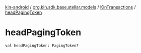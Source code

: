[kin-android](../../index.md) / [org.kin.sdk.base.stellar.models](../index.md) / [KinTransactions](index.md) / [headPagingToken](./head-paging-token.md)

# headPagingToken

`val headPagingToken: PagingToken?`